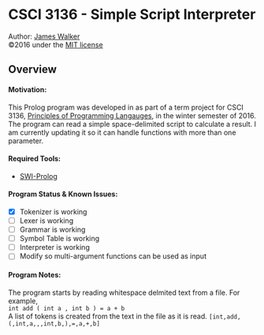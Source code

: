 # CSCI 3136 - Simple Script Interpreter
Author: [James Walker](github.com/JDSWalker/)  
©2016 under the [MIT license](www.opensource.org/licenses/mit-license.php)  

## Overview  

#### Motivation:
This Prolog program was developed in as part of a term project for CSCI 3136, [Principles of Programming Langauges](academiccalendar.dal.ca/Catalog/ViewCatalog.aspx?pageid=viewcatalog&entitytype=CID&entitycode=CSCI+3136), in the winter semester of 2016. The program can read a simple space-delimited script to calculate a result. I am currently updating it so it can handle functions with more than one parameter.  

#### Required Tools:  
- [SWI-Prolog](http://portableapps.com/apps/development/swi-prolog_portable)  

#### Program Status & Known Issues:  
- [x] Tokenizer is working  
- [ ] Lexer is working  
- [ ] Grammar is working  
- [ ] Symbol Table is working  
- [ ] Interpreter is working  
- [ ] Modify so multi-argument functions can be used as input

#### Program Notes:  
The program starts by reading whitespace delmited text from a file. For example,  
`int add ( int a , int b ) = a + b`  
A list of tokens is created from the text in the file as it is read.
`[int,add,(,int,a,,,int,b,),=,a,+,b]`
